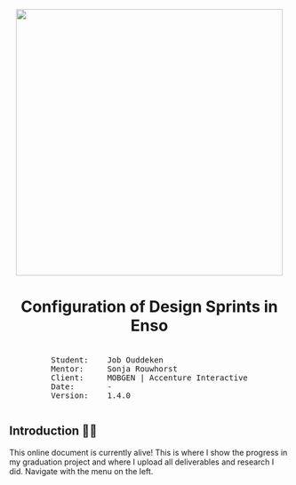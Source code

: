 <img style="width: 480px; margin: 0 auto; display: block;" src="https://mobgen.com/wp-content/uploads/2018/01/mobgen-accenture-interactive-logo-2.png" />
<center>
<h1>Configuration of Design Sprints in Enso</h1>
<pre style="display: inline-block; text-align: left; margin-top: 1.275em">
Student:    Job Ouddeken
Mentor:     Sonja Rouwhorst
Client:     MOBGEN | Accenture Interactive
Date:       -
Version:    1.4.0
</pre>
</center>

## Introduction 🙋🏻‍
This online document is currently alive! This is where I show the progress in my graduation project and where I upload all deliverables and research I did. Navigate with the menu on the left.

<!-- <script>var date=new Date();var day=date.getDate();day<=9 ? day='0'+day : day;var month=date.getMonth()+1;month<=9 ? month='0'+month : month;var year=date.getFullYear();document.write(day+'-'+month+'-'+year);</script> -->